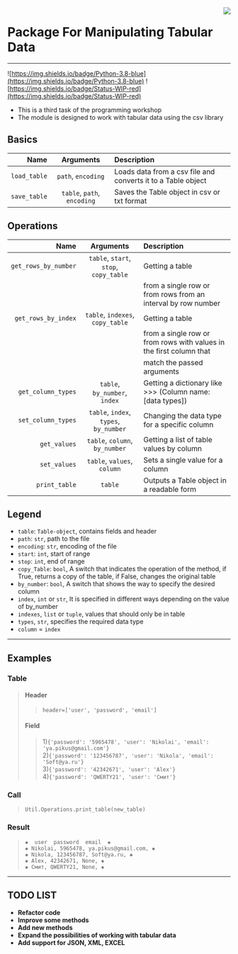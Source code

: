 <img src="https://cdn2.iconfinder.com/data/icons/cat-power/256/cat_walk.png" align="right"/>  

Package For Manipulating Tabular Data
=====================================
____
![https://img.shields.io/badge/Python-3.8-blue](https://img.shields.io/badge/Python-3.8-blue)
![https://img.shields.io/badge/Status-WIP-red](https://img.shields.io/badge/Status-WIP-red)
* This is a third task of the programming workshop
* The module is designed to work with tabular data using the csv library
## Basics
| Name | Arguments | Description |
|----:|:----:|:-----
| `load_table` | `path`, `encoding` | Loads data from a csv file and converts it to a Table object |
| `save_table` | `table`, `path`, `encoding` | Saves the Table object in csv or txt format |

## Operations
| Name | Arguments | Description |
|----:|:----:|:----
| `get_rows_by_number` | `table`, `start`, `stop`, `copy_table` | Getting a table
| | | from a single row or from rows from an interval by row number|
| `get_rows_by_index` | `table`, `indexes`, `copy_table` | Getting a table
| | | from a single row or from rows with values in the first column that|
| | | match the passed arguments |
|`get_column_types`| `table`, `by_number`, `index`| Getting a dictionary like >>> (Column name: [data types])|
|`set_column_types`| `table`, `index`, `types`, `by_number`| Changing the data type for a specific column |
|`get_values`| `table`, `column`, `by_number`| Getting a list of table values by column|
|`set_values`| `table`, `values`, `column`| Sets a single value for a column|
|`print_table`|`table`|Outputs a Table object in a readable form|

## Legend
* `table`: `Table-object`, contains fields and header
* `path`: `str`, path to the file
* `encoding`: `str`, encoding of the file
* `start`: `int`, start of range
* `stop`: `int`, end of range
* `copy_Table`: `bool`, A switch that indicates the operation of the method, if True, returns a copy of the table, if False, changes the original table
* `by_number`: `bool`, A switch that shows the way to specify the desired column
* `index`, `int` or `str`, It is specified in different ways depending on the value of by_number
* `indexes`, `list` or `tuple`, values that should only be in table
* `types`, `str`, specifies the required data type
* `column` = `index`
____
## Examples
### Table
> #### Header
> >`header=['user', 'password', 'email']`  
> 
> #### Field
> > 1)`{'password': '5965478', 'user': 'Nikolai', 'email': 'ya.pikus@gmail.com'}`  
> > 2)`{'password': '123456787', 'user': 'Nikola', 'email': 'Soft@ya.ru'}`  
> > 3)`{'password': '42342671', 'user': 'Alex'}`  
> > 4)`{'password': 'QWERTY21', 'user': 'Смит'}`  
### Call
>`Util.Operations.print_table(new_table)`  
### Result
>`◈  user  password  email  ◈`  
`◈ Nikolai, 5965478, ya.pikus@gmail.com, ◈`  
`◈ Nikola, 123456787, Soft@ya.ru, ◈`  
`◈ Alex, 42342671, None, ◈`  
`◈ Смит, QWERTY21, None, ◈`
____________
## TODO LIST


* **Refactor code**
* **Improve some methods**
* **Add new methods**
* **Expand the possibilities of working with tabular data**
* **Add support for JSON, XML, EXCEL**  

